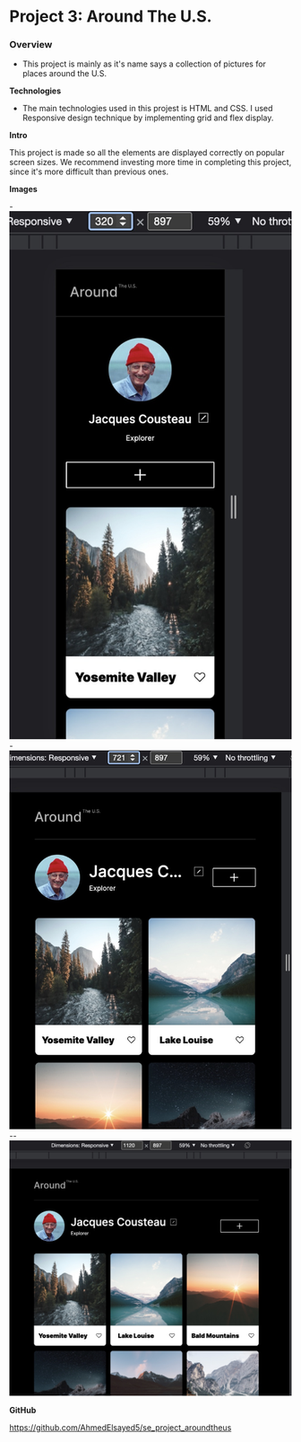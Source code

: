 # Project 3: Around The U.S.

### Overview

- This project is mainly as it's name says a collection of pictures for places around the U.S.

**Technologies**

- The main technologies used in this projest is HTML and CSS. I used Responsive design technique by implementing grid and flex display.

**Intro**

This project is made so all the elements are displayed correctly on popular screen sizes. We recommend investing more time in completing this project, since it's more difficult than previous ones.

**Images**

-![320px view](/images/Screenshot-1.jpeg "pic-1") -![721px view](/images/Screenshot-2.jpeg "pic-2")
--![1120px view](/images/Screenshot-3.jpeg "pic-3")

**GitHub**

https://github.com/AhmedElsayed5/se_project_aroundtheus
